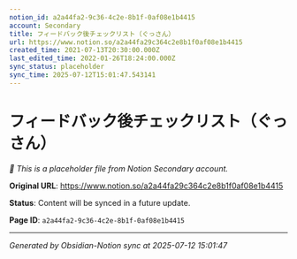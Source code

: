 ```yaml
---
notion_id: a2a44fa2-9c36-4c2e-8b1f-0af08e1b4415
account: Secondary
title: フィードバック後チェックリスト（ぐっさん）
url: https://www.notion.so/a2a44fa29c364c2e8b1f0af08e1b4415
created_time: 2021-07-13T20:30:00.000Z
last_edited_time: 2022-01-26T18:24:00.000Z
sync_status: placeholder
sync_time: 2025-07-12T15:01:47.543141
---
```


# フィードバック後チェックリスト（ぐっさん）

*🔄 This is a placeholder file from Notion Secondary account.*

**Original URL**: https://www.notion.so/a2a44fa29c364c2e8b1f0af08e1b4415

**Status**: Content will be synced in a future update.

**Page ID**: `a2a44fa2-9c36-4c2e-8b1f-0af08e1b4415`

---

*Generated by Obsidian-Notion sync at 2025-07-12 15:01:47*
